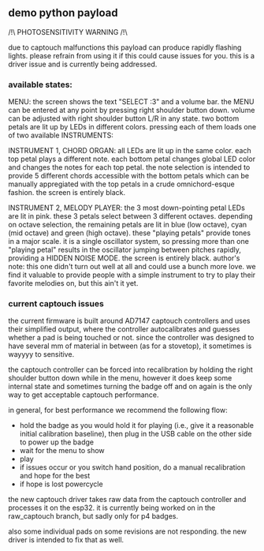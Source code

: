 ## demo python payload

/!\ PHOTOSENSITIVITY WARNING /!\

due to captouch malfunctions this payload can produce rapidly flashing lights. please refrain from using it if this could cause issues for you. this is a driver issue and is currently being addressed.

### available states:

MENU: the screen shows the text "SELECT :3" and a volume bar. the MENU can be entered at any point by pressing right shoulder button down. volume can be adjusted with right shoulder button L/R in any state. two bottom petals are lit up by LEDs in different colors. pressing each of them loads one of two available INSTRUMENTS:

INSTRUMENT 1, CHORD ORGAN: all LEDs are lit up in the same color. each top petal plays a different note. each bottom petal changes global LED color and changes the notes for each top petal. the note selection is intended to provide 5 different chords accessible with the bottom petals which can be manually appregiated with the top petals in a crude omnichord-esque fashion. the screen is entirely black.

INSTRUMENT 2, MELODY PLAYER: the 3 most down-pointing petal LEDs are lit in pink. these 3 petals select between 3 different octaves. depending on octave selection, the remaining petals are lit in blue (low octave), cyan (mid octave) and green (high octave). these "playing petals" provide tones in a major scale. it is a single oscillator system, so pressing more than one "playing petal" results in the oscillator jumping between pitches rapidly, providing a HIDDEN NOISE MODE. the screen is entirely black. author's note: this one didn't turn out well at all and could use a bunch more love. we find it valuable to provide people with a simple instrument to try to play their favorite melodies on, but this ain't it yet.

### current captouch issues

the current firmware is built around AD7147 captouch controllers and uses their simplified output, where the controller autocalibrates and guesses whether a pad is being touched or not. since the controller was designed to have several mm of material in between (as for a stovetop), it sometimes is wayyyy to sensitive.

the captouch controller can be forced into recalibration by holding the right shoulder button down while in the menu, however it does keep some internal state and sometimes turning the badge off and on again is the only way to get acceptable captouch performance.

in general, for best performance we recommend the following flow:
- hold the badge as you would hold it for playing (i.e., give it a reasonable initial calibration baseline), then plug in the USB cable on the other side to power up the badge
- wait for the menu to show
- play
- if issues occur or you switch hand position, do a manual recalibration and hope for the best
- if hope is lost powercycle

the new captouch driver takes raw data from the captouch controller and processes it on the esp32. it is currently being worked on in the raw_captouch branch, but sadly only for p4 badges.

also some individual pads on some revisions are not responding. the new driver is intended to fix that as well.
